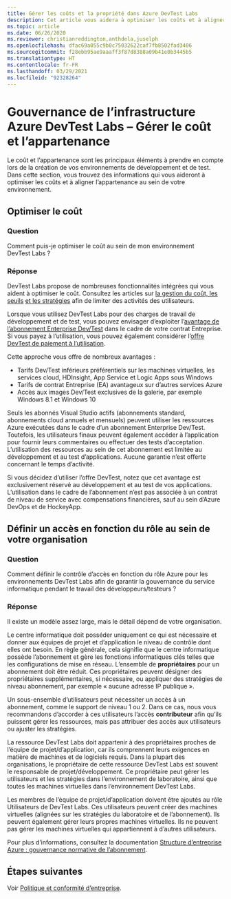 ```yaml
---
title: Gérer les coûts et la propriété dans Azure DevTest Labs
description: Cet article vous aidera à optimiser les coûts et à aligner l’appartenance au sein de votre environnement.
ms.topic: article
ms.date: 06/26/2020
ms.reviewer: christianreddington,anthdela,juselph
ms.openlocfilehash: dfac69a055c9b0c75032622caf7fb8502fad3406
ms.sourcegitcommit: f28ebb95ae9aaaff3f87d8388a09b41e0b3445b5
ms.translationtype: HT
ms.contentlocale: fr-FR
ms.lasthandoff: 03/29/2021
ms.locfileid: "92328264"
---
```

# <a name="governance-of-azure-devtest-labs-infrastructure---manage-cost-and-ownership"></a>Gouvernance de l’infrastructure Azure DevTest Labs – Gérer le coût et l’appartenance
Le coût et l’appartenance sont les principaux éléments à prendre en compte lors de la création de vos environnements de développement et de test. Dans cette section, vous trouvez des informations qui vous aideront à optimiser les coûts et à aligner l’appartenance au sein de votre environnement.

## <a name="optimize-for-cost"></a>Optimiser le coût

### <a name="question"></a>Question
Comment puis-je optimiser le coût au sein de mon environnement DevTest Labs ?

### <a name="answer"></a>Réponse
DevTest Labs propose de nombreuses fonctionnalités intégrées qui vous aident à optimiser le coût. Consultez les articles sur [la gestion du coût, les seuils](devtest-lab-configure-cost-management.md) [et les stratégies](devtest-lab-set-lab-policy.md) afin de limiter des activités des utilisateurs. 

Lorsque vous utilisez DevTest Labs pour des charges de travail de développement et de test, vous pouvez envisager d’exploiter l’[avantage de l’abonnement Enterprise Dev/Test](https://azure.microsoft.com/offers/ms-azr-0148p/) dans le cadre de votre contrat Entreprise. Si vous payez à l’utilisation, vous pouvez également considérer l’[offre DevTest de paiement à l’utilisation](https://azure.microsoft.com/offers/ms-azr-0023p/).

Cette approche vous offre de nombreux avantages :

- Tarifs Dev/Test inférieurs préférentiels sur les machines virtuelles, les services cloud, HDInsight, App Service et Logic Apps sous Windows
- Tarifs de contrat Entreprise (EA) avantageux sur d’autres services Azure
- Accès aux images Dev/Test exclusives de la galerie, par exemple Windows 8.1 et Windows 10
 
Seuls les abonnés Visual Studio actifs (abonnements standard, abonnements cloud annuels et mensuels) peuvent utiliser les ressources Azure exécutées dans le cadre d’un abonnement Enterprise Dev/Test. Toutefois, les utilisateurs finaux peuvent également accéder à l’application pour fournir leurs commentaires ou effectuer des tests d’acceptation. L’utilisation des ressources au sein de cet abonnement est limitée au développement et au test d’applications. Aucune garantie n’est offerte concernant le temps d’activité.

Si vous décidez d’utiliser l’offre DevTest, notez que cet avantage est exclusivement réservé au développement et au test de vos applications. L’utilisation dans le cadre de l’abonnement n’est pas associée à un contrat de niveau de service avec compensations financières, sauf au sein d’Azure DevOps et de HockeyApp.

## <a name="define-role-based-access-across-your-organization"></a>Définir un accès en fonction du rôle au sein de votre organisation
### <a name="question"></a>Question
Comment définir le contrôle d’accès en fonction du rôle Azure pour les environnements DevTest Labs afin de garantir la gouvernance du service informatique pendant le travail des développeurs/testeurs ? 

### <a name="answer"></a>Réponse
Il existe un modèle assez large, mais le détail dépend de votre organisation.

Le centre informatique doit posséder uniquement ce qui est nécessaire et donner aux équipes de projet et d’application le niveau de contrôle dont elles ont besoin. En règle générale, cela signifie que le centre informatique possède l’abonnement et gère les fonctions informatiques clés telles que les configurations de mise en réseau. L’ensemble de **propriétaires** pour un abonnement doit être réduit. Ces propriétaires peuvent désigner des propriétaires supplémentaires, si nécessaire, ou appliquer des stratégies de niveau abonnement, par exemple « aucune adresse IP publique ».

Un sous-ensemble d’utilisateurs peut nécessiter un accès à un abonnement, comme le support de niveau 1 ou 2. Dans ce cas, nous vous recommandons d’accorder à ces utilisateurs l’accès **contributeur** afin qu’ils puissent gérer les ressources, mais pas attribuer des accès aux utilisateurs ou ajuster les stratégies.

La ressource DevTest Labs doit appartenir à des propriétaires proches de l’équipe de projet/d’application, car ils comprennent leurs exigences en matière de machines et de logiciels requis. Dans la plupart des organisations, le propriétaire de cette ressource DevTest Labs est souvent le responsable de projet/développement. Ce propriétaire peut gérer les utilisateurs et les stratégies dans l’environnement de laboratoire, ainsi que toutes les machines virtuelles dans l’environnement DevTest Labs.

Les membres de l’équipe de projet/d’application doivent être ajoutés au rôle Utilisateurs de DevTest Labs. Ces utilisateurs peuvent créer des machines virtuelles (alignées sur les stratégies du laboratoire et de l’abonnement). Ils peuvent également gérer leurs propres machines virtuelles. Ils ne peuvent pas gérer les machines virtuelles qui appartiennent à d’autres utilisateurs.

Pour plus d’informations, consultez la documentation [Structure d’entreprise Azure : gouvernance normative de l’abonnement](/azure/architecture/cloud-adoption/appendix/azure-scaffold).


## <a name="next-steps"></a>Étapes suivantes
Voir [Politique et conformité d’entreprise](devtest-lab-guidance-governance-policy-compliance.md).
